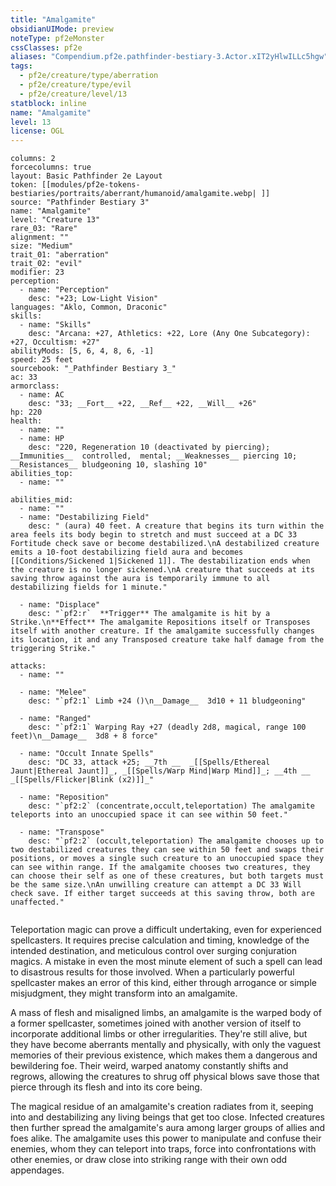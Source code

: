 ```yaml
---
title: "Amalgamite"
obsidianUIMode: preview
noteType: pf2eMonster
cssClasses: pf2e
aliases: "Compendium.pf2e.pathfinder-bestiary-3.Actor.xIT2yHlwILLc5hgw" 
tags:
  - pf2e/creature/type/aberration
  - pf2e/creature/type/evil
  - pf2e/creature/level/13
statblock: inline
name: "Amalgamite"
level: 13
license: OGL
---
```


```statblock
columns: 2
forcecolumns: true
layout: Basic Pathfinder 2e Layout
token: [[modules/pf2e-tokens-bestiaries/portraits/aberrant/humanoid/amalgamite.webp| ]]
source: "Pathfinder Bestiary 3"
name: "Amalgamite"
level: "Creature 13"
rare_03: "Rare"
alignment: ""
size: "Medium"
trait_01: "aberration"
trait_02: "evil"
modifier: 23
perception:
  - name: "Perception"
    desc: "+23; Low-Light Vision"
languages: "Aklo, Common, Draconic"
skills:
  - name: "Skills"
    desc: "Arcana: +27, Athletics: +22, Lore (Any One Subcategory): +27, Occultism: +27"
abilityMods: [5, 6, 4, 8, 6, -1]
speed: 25 feet
sourcebook: "_Pathfinder Bestiary 3_"
ac: 33
armorclass:
  - name: AC
    desc: "33; __Fort__ +22, __Ref__ +22, __Will__ +26"
hp: 220
health:
  - name: ""
  - name: HP
    desc: "220, Regeneration 10 (deactivated by piercing); __Immunities__  controlled,  mental; __Weaknesses__ piercing 10; __Resistances__ bludgeoning 10, slashing 10"
abilities_top:
  - name: ""

abilities_mid:
  - name: ""
  - name: "Destabilizing Field"
    desc: " (aura) 40 feet. A creature that begins its turn within the area feels its body begin to stretch and must succeed at a DC 33 Fortitude check save or become destabilized.\nA destabilized creature emits a 10-foot destabilizing field aura and becomes [[Conditions/Sickened 1|Sickened 1]]. The destabilization ends when the creature is no longer sickened.\nA creature that succeeds at its saving throw against the aura is temporarily immune to all destabilizing fields for 1 minute."

  - name: "Displace"
    desc: "`pf2:r`  **Trigger** The amalgamite is hit by a Strike.\n**Effect** The amalgamite Repositions itself or Transposes itself with another creature. If the amalgamite successfully changes its location, it and any Transposed creature take half damage from the triggering Strike."

attacks:
  - name: ""

  - name: "Melee"
    desc: "`pf2:1` Limb +24 ()\n__Damage__  3d10 + 11 bludgeoning"

  - name: "Ranged"
    desc: "`pf2:1` Warping Ray +27 (deadly 2d8, magical, range 100 feet)\n__Damage__  3d8 + 8 force"

  - name: "Occult Innate Spells"
    desc: "DC 33, attack +25; __7th __  _[[Spells/Ethereal Jaunt|Ethereal Jaunt]]_, _[[Spells/Warp Mind|Warp Mind]]_; __4th __  _[[Spells/Flicker|Blink (x2)]]_"

  - name: "Reposition"
    desc: "`pf2:2` (concentrate,occult,teleportation) The amalgamite teleports into an unoccupied space it can see within 50 feet."

  - name: "Transpose"
    desc: "`pf2:2` (occult,teleportation) The amalgamite chooses up to two destabilized creatures they can see within 50 feet and swaps their positions, or moves a single such creature to an unoccupied space they can see within range. If the amalgamite chooses two creatures, they can choose their self as one of these creatures, but both targets must be the same size.\nAn unwilling creature can attempt a DC 33 Will check save. If either target succeeds at this saving throw, both are unaffected."
 
```



Teleportation magic can prove a difficult undertaking, even for experienced spellcasters. It requires precise calculation and timing, knowledge of the intended destination, and meticulous control over surging conjuration magics. A mistake in even the most minute element of such a spell can lead to disastrous results for those involved. When a particularly powerful spellcaster makes an error of this kind, either through arrogance or simple misjudgment, they might transform into an amalgamite.

A mass of flesh and misaligned limbs, an amalgamite is the warped body of a former spellcaster, sometimes joined with another version of itself to incorporate additional limbs or other irregularities. They're still alive, but they have become aberrants mentally and physically, with only the vaguest memories of their previous existence, which makes them a dangerous and bewildering foe. Their weird, warped anatomy constantly shifts and regrows, allowing the creatures to shrug off physical blows save those that pierce through its flesh and into its core being.

The magical residue of an amalgamite's creation radiates from it, seeping into and destabilizing any living beings that get too close. Infected creatures then further spread the amalgamite's aura among larger groups of allies and foes alike. The amalgamite uses this power to manipulate and confuse their enemies, whom they can teleport into traps, force into confrontations with other enemies, or draw close into striking range with their own odd appendages.
